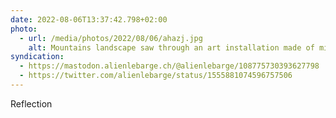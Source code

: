 ```yaml
---
date: 2022-08-06T13:37:42.798+02:00
photo:
  - url: /media/photos/2022/08/06/ahazj.jpg
    alt: Mountains landscape saw through an art installation made of mirror
syndication:
  - https://mastodon.alienlebarge.ch/@alienlebarge/108775730393627798
  - https://twitter.com/alienlebarge/status/1555881074596757506
---
```

Reflection
